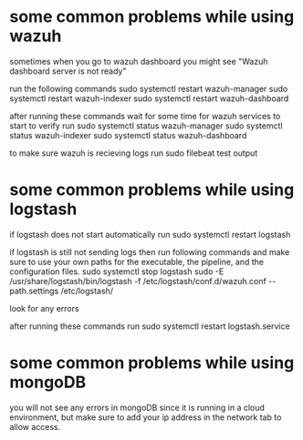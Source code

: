 # some common problems while using wazuh 

sometimes when you go to wazuh dashboard you might see "Wazuh dashboard server is not ready"

run the following commands
sudo systemctl restart wazuh-manager
sudo systemctl restart wazuh-indexer
sudo systemctl restart wazuh-dashboard

after running these commands wait for some time for wazuh services to start
to verify run 
sudo systemctl status wazuh-manager
sudo systemctl status wazuh-indexer
sudo systemctl status wazuh-dashboard

to make sure wazuh is recieving logs run 
sudo filebeat test output

# some common problems while using logstash

if logstash does not start automatically run 
sudo systemctl restart logstash

if logstash is still not sending logs then run following commands and make sure to use your own paths for the executable, the pipeline, and the configuration files.
sudo systemctl stop logstash
sudo -E /usr/share/logstash/bin/logstash -f /etc/logstash/conf.d/wazuh.conf --path.settings /etc/logstash/

look for any errors 

after running these commands run 
sudo systemctl restart logstash.service


# some common problems while using mongoDB

you will not see any errors in mongoDB since it is running in a cloud environment, but make sure to add your ip address in the network tab to allow access.
